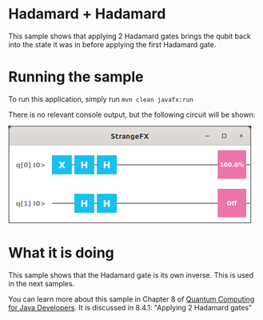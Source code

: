 # Hadamard + Hadamard

This sample shows that applying 2 Hadamard gates brings the qubit back into the state
it was in before applying the first Hadamard gate.

# Running the sample

To run this application, simply run
`mvn clean javafx:run`

There is no relevant console output, but the following circuit will be shown:

![haha](../../resources/ch8-haha.png)

# What it is doing

This sample shows that the Hadamard gate is its own inverse. This is used in the next samples.

You can learn more about this sample in Chapter 8 of [Quantum Computing for Java Developers](https://www.manning.com/books/quantum-computing-for-java-developers?a_aid=quantumjava&a_bid=e5166ab9). It is discussed in 8.4.1: "Applying 2 Hadamard gates"
